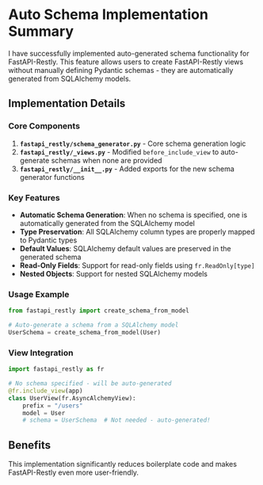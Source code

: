 # Auto Schema Implementation Summary

I have successfully implemented auto-generated schema functionality for FastAPI-Restly. This feature allows users to create FastAPI-Restly views without manually defining Pydantic schemas - they are automatically generated from SQLAlchemy models.

## Implementation Details

### Core Components

1. **`fastapi_restly/schema_generator.py`** - Core schema generation logic
2. **`fastapi_restly/_views.py`** - Modified `before_include_view` to auto-generate schemas when none are provided
3. **`fastapi_restly/__init__.py`** - Added exports for the new schema generator functions

### Key Features

- **Automatic Schema Generation**: When no schema is specified, one is automatically generated from the SQLAlchemy model
- **Type Preservation**: All SQLAlchemy column types are properly mapped to Pydantic types
- **Default Values**: SQLAlchemy default values are preserved in the generated schema
- **Read-Only Fields**: Support for read-only fields using `fr.ReadOnly[type]`
- **Nested Objects**: Support for nested SQLAlchemy models

### Usage Example

```python
from fastapi_restly import create_schema_from_model

# Auto-generate a schema from a SQLAlchemy model
UserSchema = create_schema_from_model(User)
```

### View Integration

```python
import fastapi_restly as fr

# No schema specified - will be auto-generated
@fr.include_view(app)
class UserView(fr.AsyncAlchemyView):
    prefix = "/users"
    model = User
    # schema = UserSchema  # Not needed - auto-generated!
```

## Benefits

This implementation significantly reduces boilerplate code and makes FastAPI-Restly even more user-friendly. 